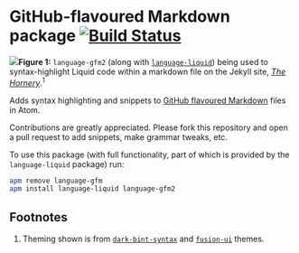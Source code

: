 # GitHub-flavoured Markdown package [![Build Status](https://travis-ci.org/atom/language-gfm.svg?branch=master)](https://travis-ci.org/atom/language-gfm)
<img src="http://i.imgur.com/HdukejG.png"><caption>**Figure 1:** `language-gfm2` (along with [`language-liquid`](https://github.com/puranjayjain/language-liquid)) being used to syntax-highlight Liquid code within a markdown file on the Jekyll site, [*The Hornery*](https://fusion809.github.io).<sup>1</sup></caption>
</img>

Adds syntax highlighting and snippets to [GitHub flavoured Markdown](https://help.github.com/articles/github-flavored-markdown)
files in Atom.

Contributions are greatly appreciated. Please fork this repository and open a
pull request to add snippets, make grammar tweaks, etc.

To use this package (with full functionality, part of which is provided by the `language-liquid` package) run:

```bash
apm remove language-gfm
apm install language-liquid language-gfm2
```

## Footnotes
1. Theming shown is from [`dark-bint-syntax`](https://github.com/Murriouz/dark-bint-syntax/commits?author=Murriouz) and [`fusion-ui`](https://github.com/fusion809/fusion-ui) themes.
